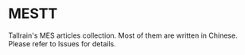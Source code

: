 # MESTT
Tallrain's MES articles collection. 
Most of them are written in Chinese. 
Please refer to Issues for details. 
